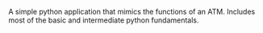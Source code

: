 A simple python application that mimics the functions of an ATM. Includes most of the basic and intermediate python fundamentals.

